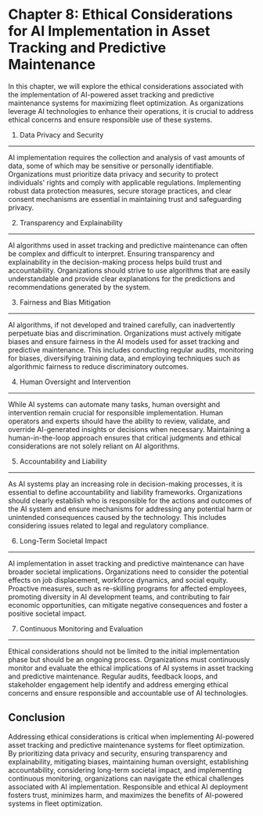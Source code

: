 Chapter 8: Ethical Considerations for AI Implementation in Asset Tracking and Predictive Maintenance
====================================================================================================

In this chapter, we will explore the ethical considerations associated with the implementation of AI-powered asset tracking and predictive maintenance systems for maximizing fleet optimization. As organizations leverage AI technologies to enhance their operations, it is crucial to address ethical concerns and ensure responsible use of these systems.

1. Data Privacy and Security
----------------------------

AI implementation requires the collection and analysis of vast amounts of data, some of which may be sensitive or personally identifiable. Organizations must prioritize data privacy and security to protect individuals' rights and comply with applicable regulations. Implementing robust data protection measures, secure storage practices, and clear consent mechanisms are essential in maintaining trust and safeguarding privacy.

2. Transparency and Explainability
----------------------------------

AI algorithms used in asset tracking and predictive maintenance can often be complex and difficult to interpret. Ensuring transparency and explainability in the decision-making process helps build trust and accountability. Organizations should strive to use algorithms that are easily understandable and provide clear explanations for the predictions and recommendations generated by the system.

3. Fairness and Bias Mitigation
-------------------------------

AI algorithms, if not developed and trained carefully, can inadvertently perpetuate bias and discrimination. Organizations must actively mitigate biases and ensure fairness in the AI models used for asset tracking and predictive maintenance. This includes conducting regular audits, monitoring for biases, diversifying training data, and employing techniques such as algorithmic fairness to reduce discriminatory outcomes.

4. Human Oversight and Intervention
-----------------------------------

While AI systems can automate many tasks, human oversight and intervention remain crucial for responsible implementation. Human operators and experts should have the ability to review, validate, and override AI-generated insights or decisions when necessary. Maintaining a human-in-the-loop approach ensures that critical judgments and ethical considerations are not solely reliant on AI algorithms.

5. Accountability and Liability
-------------------------------

As AI systems play an increasing role in decision-making processes, it is essential to define accountability and liability frameworks. Organizations should clearly establish who is responsible for the actions and outcomes of the AI system and ensure mechanisms for addressing any potential harm or unintended consequences caused by the technology. This includes considering issues related to legal and regulatory compliance.

6. Long-Term Societal Impact
----------------------------

AI implementation in asset tracking and predictive maintenance can have broader societal implications. Organizations need to consider the potential effects on job displacement, workforce dynamics, and social equity. Proactive measures, such as re-skilling programs for affected employees, promoting diversity in AI development teams, and contributing to fair economic opportunities, can mitigate negative consequences and foster a positive societal impact.

7. Continuous Monitoring and Evaluation
---------------------------------------

Ethical considerations should not be limited to the initial implementation phase but should be an ongoing process. Organizations must continuously monitor and evaluate the ethical implications of AI systems in asset tracking and predictive maintenance. Regular audits, feedback loops, and stakeholder engagement help identify and address emerging ethical concerns and ensure responsible and accountable use of AI technologies.

Conclusion
----------

Addressing ethical considerations is critical when implementing AI-powered asset tracking and predictive maintenance systems for fleet optimization. By prioritizing data privacy and security, ensuring transparency and explainability, mitigating biases, maintaining human oversight, establishing accountability, considering long-term societal impact, and implementing continuous monitoring, organizations can navigate the ethical challenges associated with AI implementation. Responsible and ethical AI deployment fosters trust, minimizes harm, and maximizes the benefits of AI-powered systems in fleet optimization.
